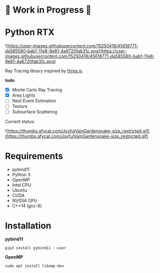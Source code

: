 # :construction: Work in Progress :construction:
# Python RTX

![https://user-images.githubusercontent.com/15250418/45618771-da585580-bab1-11e8-9e81-4a6720fab31c.png](https://user-images.githubusercontent.com/15250418/45618771-da585580-bab1-11e8-9e81-4a6720fab31c.png)

Ray Tracing library inspired by [three.js](https://github.com/mrdoob/three.js/)

**todo**

- [x] Monte Carlo Ray Tracing
- [x] Area Lights
- [ ] Next Event Estimation
- [ ] Texture
- [ ] Subsurface Scattering

 Current status:

 ![https://thumbs.gfycat.com/JoyfulVainGardensnake-size_restricted.gif](https://thumbs.gfycat.com/JoyfulVainGardensnake-size_restricted.gif)


# Requirements

- pybind11
- Python 3
- OpenMP
- Intel CPU
- Ubuntu
- CUDA
- NVIDIA GPU
- C++14 (gcc-6)

# Installation

**pybind11**

```
pip3 install pybind11 --user
```

**OpenMP**

```
sudo apt install libomp-dev
```
